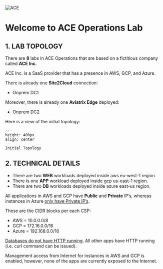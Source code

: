 ![ACE](../../docs/_logos/ace_operations_banner.png)
# Welcome to ACE Operations Lab

## 1. LAB TOPOLOGY
There are **8** labs in ACE Operations that are based on a fictitious company called **ACE Inc**.

ACE Inc. is a SaaS provider that has a presence in AWS, GCP, and Azure.

There is already one **Site2Cloud** connection:

- Onprem DC1

Moreover, there is already one **Aviatrix Edge** deployed:

- Onprem DC2

Here is a view of the initial topology:

```{figure} images/topology-initial.png
---
height: 400px
align: center
---
Initial Topology
```

## 2. TECHNICAL DETAILS

- There are two **WEB** workloads deployed inside aws eu-west-1 region.
- There is one **APP** workload deployed inside gcp us-east-1 region.
- There are two **DB** workloads deployed inside azure east-us region. 

All applications in AWS and GCP have **Public** and **Private** IP’s, whereas instances in Azure <ins>only have Private IP’s</ins>.

These are the CIDR blocks per each CSP:

- AWS = 10.0.0.0/8
- GCP = 172.16.0.0/16
- Azure = 192.168.0.0/16

<ins>Databases do not have HTTP running</ins>. All other apps have HTTP running (i.e. curl command can be issued).
  
Management access from Internet for instances in AWS and GCP is enabled, however, none of the apps are currently exposed to the Internet.

